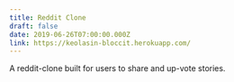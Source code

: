 ```yaml
---
title: Reddit Clone
draft: false
date: 2019-06-26T07:00:00.000Z
link: https://keolasin-bloccit.herokuapp.com/
---
```

A reddit-clone built for users to share and up-vote stories.